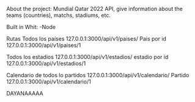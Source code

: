 About the project:
Mundial Qatar 2022 API, give information about the teams (countries), matchs, stadiums, etc.


Built in Whit:
-Node


Rutas
Todos los países
127.0.0.1:3000/api/v1/paises/
Pais por id
127.0.0.1:3000/api/v1/paises/1

Todos los estadios
127.0.0.1:3000/api/v1/estadios/
estadio por id
127.0.0.1:3000/api/v1/estadios/1

Calendario de todos lo partidos
127.0.0.1:3000/api/v1/calendario/
Partido
127.0.0.1:3000/api/v1/calendario/1


DAYANAAAAA


